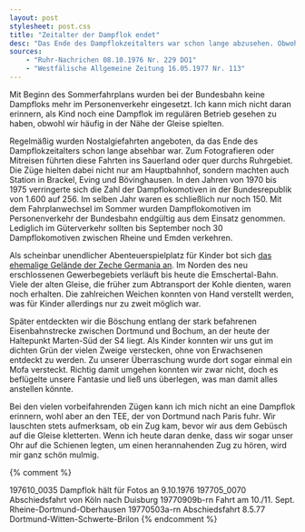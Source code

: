 ```yaml
---
layout: post
stylesheet: post.css
title: "Zeitalter der Dampflok endet"
desc: "Das Ende des Dampflokzeitalters war schon lange abzusehen. Obwohl wir oft an und auf den Gleisen gespielt haben, sahen wir keine Dampfloks mehr. "
sources:
    - "Ruhr-Nachrichen 08.10.1976 Nr. 229 DO1"
    - "Westfälische Allgemeine Zeitung 16.05.1977 Nr. 113"
---
```


Mit Beginn des Sommerfahrplans wurden bei der Bundesbahn keine Dampfloks mehr im Personenverkehr eingesetzt. Ich kann mich nicht daran erinnern, als Kind noch eine Dampflok im regulären Betrieb gesehen zu haben, obwohl wir häufig in der Nähe der Gleise spielten.

Regelmäßig wurden Nostalgiefahrten angeboten, da das Ende des Dampflokzeitalters schon lange absehbar war. Zum Fotografieren oder Mitreisen führten diese Fahrten ins Sauerland oder quer durchs Ruhrgebiet. Die Züge hielten dabei nicht nur am Hauptbahnhof, sondern machten auch Station in Brackel, Eving und Bövinghausen. In den Jahren von 1970 bis 1975 verringerte sich die Zahl der Dampflokomotiven in der Bundesrepublik von 1.600 auf 256. Im selben Jahr waren es schließlich nur noch 150. Mit dem Fahrplanwechsel im Sommer wurden Dampflokomotiven im Personenverkehr der Bundesbahn endgültig aus dem Einsatz genommen. Lediglich im Güterverkehr sollten bis September noch 30 Dampflokomotiven zwischen Rheine und Emden verkehren.

Als scheinbar unendlicher Abenteuerspielplatz für Kinder bot sich [das ehemalige Gelände der Zeche Germania an](/7781/zeitmaschine/1979/09/17/blumengrossmarkt-jetzt-in-marten.html). Im Norden des neu erschlossenen Gewerbegebiets verläuft bis heute die Emschertal-Bahn. Viele der alten Gleise, die früher zum Abtransport der Kohle dienten, waren noch erhalten. Die zahlreichen Weichen konnten von Hand verstellt werden, was für Kinder allerdings nur zu zweit möglich war.

Später entdeckten wir die Böschung entlang der stark befahrenen Eisenbahnstrecke zwischen Dortmund und Bochum, an der heute der Haltepunkt Marten-Süd der S4 liegt. Als Kinder konnten wir uns gut im dichten Grün der vielen Zweige verstecken, ohne von Erwachsenen entdeckt zu werden. Zu unserer Überraschung wurde dort sogar einmal ein Mofa versteckt. Richtig damit umgehen konnten wir zwar nicht, doch es beflügelte unsere Fantasie und ließ uns überlegen, was man damit alles anstellen könnte.

Bei den vielen vorbeifahrenden Zügen kann ich mich nicht an eine Dampflok erinnern, wohl aber an den TEE, der von Dortmund nach Paris fuhr. Wir lauschten stets aufmerksam, ob ein Zug kam, bevor wir aus dem Gebüsch auf die Gleise kletterten. Wenn ich heute daran denke, dass wir sogar unser Ohr auf die Schienen legten, um einen herannahenden Zug zu hören, wird mir ganz schön mulmig.

{% comment %}

197610_0035 Dampflok hält für Fotos an 9.10.1976
197705_0070 Abschiedsfahrt von Köln nach Duisburg
19770909b-rn Fahrt am 10./11. Sept. Rheine-Dortmund-Oberhausen
19770503a-rn Abschiedsfahrt 8.5.77 Dortmund-Witten-Schwerte-Brilon
{% endcomment %}